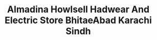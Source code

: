 ---
title: "Almadina Howlsell Hadwear And Electric Store BhitaeAbad Karachi Sindh"
url: /karachi/almadina-howlsell-hadwear-and-electric-store-bhitaeabad-karachi-sindh/
shop: hardware
---